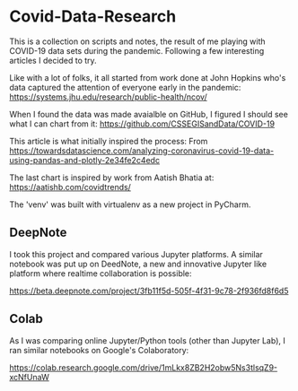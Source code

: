 # Covid-Data-Research

This is a collection on scripts and notes, the result of me
playing with COVID-19 data sets during the pandemic. Following
a few interesting articles I decided to try.

Like with a lot of folks, it all started from work done at John Hopkins
who's data captured the attention of everyone early in the pandemic:
https://systems.jhu.edu/research/public-health/ncov/

When I found the data was made avaialble on GitHub, I figured I should see
what I can chart from it:
https://github.com/CSSEGISandData/COVID-19

This article is what initially inspired the process:
From https://towardsdatascience.com/analyzing-coronavirus-covid-19-data-using-pandas-and-plotly-2e34fe2c4edc

The last chart is inspired by work from Aatish Bhatia at:
https://aatishb.com/covidtrends/

The 'venv' was built with virtualenv as a new project in PyCharm.

## DeepNote

I took this project and compared various Jupyter platforms.
A similar notebook was put up on DeedNote, a new and innovative
Jupyter like platform where realtime collaboration is possible:

https://beta.deepnote.com/project/3fb11f5d-505f-4f31-9c78-2f936fd8f6d5

## Colab

As I was comparing online Jupyter/Python tools (other than Jupyter Lab),
I ran similar notebooks on Google's Colaboratory:

https://colab.research.google.com/drive/1mLkx8ZB2H2obw5Ns3tlsqZ9-xcNfUnaW

